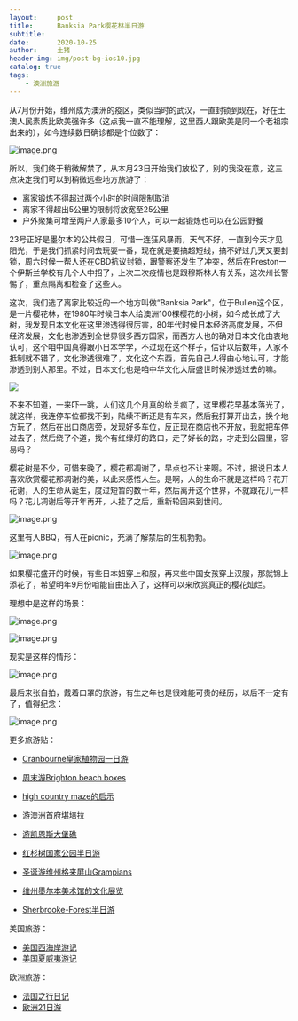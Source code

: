 ```yaml
---
layout:     post
title:      Banksia Park樱花林半日游
subtitle:   
date:       2020-10-25
author:     土猪
header-img: img/post-bg-ios10.jpg
catalog: true
tags:
    - 澳洲旅游
---
```


从7月份开始，维州成为澳洲的疫区，类似当时的武汉，一直封锁到现在，好在土澳人民素质比欧美强许多（这点我一直不能理解，这里西人跟欧美是同一个老祖宗出来的），如今连续数日确诊都是个位数了：

![image.png](https://images.hive.blog/DQmdu3RzEyY8RM28DkKv5krdEiFed8FGW8t7KwVmopQjn7a/image.png)



所以，我们终于稍微解禁了，从本月23日开始我们放松了，别的我没在意，这三点决定我们可以到稍微远些地方旅游了：

- 离家锻炼不得超过两个小时的时间限制取消
- 离家不得超出5公里的限制将放宽至25公里
- 户外聚集可增至两户人家最多10个人，可以一起锻炼也可以在公园野餐

23号正好是墨尔本的公共假日，可惜一连狂风暴雨，天气不好，一直到今天才见阳光，于是我们抓紧时间去玩耍一番，现在就是要搞超短线，搞不好过几天又要封锁，周六时候一帮人还在CBD抗议封锁，跟警察还发生了冲突，然后在Preston一个伊斯兰学校有几个人中招了，上次二次疫情也是跟穆斯林人有关系，这次州长警惕了，重点隔离和检查了这些人。



这次，我们选了离家比较近的一个地方叫做“Banksia Park"，位于Bullen这个区，是一片樱花林，在1980年时候日本人给澳洲100棵樱花的小树，如今成长成了大树，我发现日本文化在这里渗透得很厉害，80年代时候日本经济高度发展，不但经济发展，文化也渗透到全世界很多西方国家，而西方人也的确对日本文化由衷地认可，这个咱中国真得跟小日本学学，不过现在这个样子，估计以后数年，人家不抵制就不错了，文化渗透很难了，文化这个东西，首先自己人得由心地认可，才能渗透到别人那里。不过，日本文化也是咱中华文化大唐盛世时候渗透过去的嘛。

<img src="https://media-cdn.tripadvisor.com/media/photo-s/0d/aa/df/d8/great-spot-with-fantastic.jpg" style="zoom:100%;" />



不来不知道，一来吓一跳，人们这几个月真的给关疯了，这里樱花早基本落光了，就这样，我连停车位都找不到，陆续不断还是有车来，然后我打算开出去，换个地方玩了，然后在出口商店旁，发现好多车位，反正现在商店也不开放，我就把车停过去了，然后绕了个道，找个有红绿灯的路口，走了好长的路，才走到公园里，容易吗？



樱花树是不少，可惜来晚了，樱花都凋谢了，早点也不让来啊。不过，据说日本人喜欢欣赏樱花那凋谢的美，以此来感悟人生。是啊，人的生命不就是这样吗？花开花谢，人的生命从诞生，度过短暂的数十年，然后离开这个世界，不就跟花儿一样吗？花儿凋谢后等开年再开，人挂了之后，重新轮回来到世间。

![image.png](https://images.hive.blog/DQmPZV68qKACvMV8DGbuYESLjF3CfhUUoYBs9kP3jwSQeTA/image.png)



这里有人BBQ，有人在picnic，充满了解禁后的生机勃勃。

![image.png](https://images.hive.blog/DQmPzF11uDbadXvmqt6s8fWSKjB6HM5tYTWmPLoL6be1ss8/image.png)



如果樱花盛开的时候，有些日本妞穿上和服，再来些中国女孩穿上汉服，那就锦上添花了，希望明年9月份咱能自由出入了，这样可以来欣赏真正的樱花灿烂。



理想中是这样的场景：

![image.png](https://images.hive.blog/DQmR8uCAXcqXkU2EccakyfUgBvKPRzGRsYYKNVsebJYzPTG/image.png)



![image.png](https://images.hive.blog/DQmbjdbMdJbuwkVC5WuFtHyCdBSdtFEYoTz7xXZ4vA3AYCf/image.png)



现实是这样的情形：



![image.png](https://images.hive.blog/DQmVWopBHCmrh5ski1P3Sjp8rK8vxv1VR8bdiBNkVG9Fjvs/image.png)



最后来张自拍，戴着口罩的旅游，有生之年也是很难能可贵的经历，以后不一定有了，值得纪念：

![image.png](https://images.hive.blog/DQmf3ThW4PaCtbvVxXPTbiBm6M39vDTkTQdgkZuetzN4dX2/image.png)








更多旅游贴：

- [Cranbourne皇家植物园一日游](http://livinginau.life/2020/03/12/Cranbourne%E7%9A%87%E5%AE%B6%E6%A4%8D%E7%89%A9%E5%9B%AD%E4%B8%80%E6%97%A5%E6%B8%B8/)

- [周末游Brighton beach boxes](http://livinginau.life/2018/10/11/%E5%91%A8%E6%9C%AB%E6%B8%B8Brighton-beach-boxes/)
- 
  [high country maze的启示](http://livinginau.life/2018/02/16/high-country-maze%E7%9A%84%E5%90%AF%E7%A4%BA/)

- 
  [游澳洲首府堪培拉](http://livinginau.life/2018/01/16/%E6%B8%B8%E6%BE%B3%E6%B4%B2%E9%A6%96%E5%BA%9C%E5%A0%AA%E5%9F%B9%E6%8B%89/)

- [游凯恩斯大堡礁](http://livinginau.life/2018/01/10/%E6%B8%B8%E5%87%AF%E6%81%A9%E6%96%AF%E5%A4%A7%E5%A0%A1%E7%A4%81/)

- [红杉树国家公园半日游](http://livinginau.life/2020/02/23/%E7%BA%A2%E6%9D%89%E6%A0%91%E5%9B%BD%E5%AE%B6%E5%85%AC%E5%9B%AD%E5%8D%8A%E6%97%A5%E6%B8%B8/)

- [圣诞游维州格来屏山Grampians](http://livinginau.life/2018/12/24/%E5%9C%A3%E8%AF%9E%E6%97%85%E6%B8%B8-%E6%BE%B3%E5%A4%A7%E5%88%A9%E4%BA%9A%E7%BB%B4%E5%B7%9EGrampians/)

- [维州墨尔本美术馆的文化展览](http://livinginau.life/2020/03/20/Follow-me-to-the-exhibition-in-National-Gallery-of-Victoria/)

- [Sherbrooke-Forest半日游](http://livinginau.life/2020/03/17/Sherbrooke-Forest%E5%8D%8A%E6%97%A5%E6%B8%B8/)


美国旅游：

- [美国西海岸游记](http://livinginau.life/2017/10/11/%E7%BE%8E%E5%9B%BD%E8%A5%BF%E6%B5%B7%E5%B2%B8%E6%B8%B8%E8%AE%B0/)
- [美国夏威夷游记](http://livinginau.life/2020/01/31/%E7%BE%8E%E5%9B%BD%E5%A4%8F%E5%A8%81%E5%A4%B7%E6%B8%B8%E8%AE%B0/)


欧洲旅游：

- [法国之行日记](http://livinginau.life/2005/04/23/%E6%B3%95%E5%9B%BD%E4%B9%8B%E6%B8%B8/)
- [欧洲21日游](http://livinginau.life/2019/02/22/%E6%AC%A7%E6%B4%B221%E6%97%A5%E6%B8%B8%E5%87%86%E5%A4%87%E7%AF%87/)



